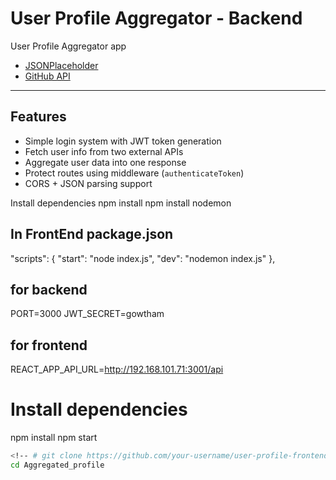 # User Profile Aggregator - Backend

 User Profile Aggregator app

- [JSONPlaceholder](https://jsonplaceholder.typicode.com/users)
- [GitHub API](https://api.github.com/users)

---

## Features

- Simple login system with JWT token generation
- Fetch user info from two external APIs
- Aggregate user data into one response
- Protect routes using middleware (`authenticateToken`)
- CORS + JSON parsing support

 Install dependencies
 npm install
 npm install nodemon
 
 ## In FrontEnd package.json
 "scripts": {
   "start": "node index.js",
  "dev": "nodemon index.js"
  },
## for backend
PORT=3000
JWT_SECRET=gowtham

## for frontend
REACT_APP_API_URL=http://192.168.101.71:3001/api
# Install dependencies
npm install
npm start

```bash
<!-- # git clone https://github.com/your-username/user-profile-frontend.git -->
cd Aggregated_profile
